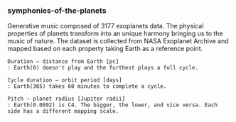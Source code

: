 ### symphonies-of-the-planets


Generative music composed of 3177 exoplanets data. The physical properties of planets transform into an unique harmony bringing us to the music of nature. The dataset is collected from NASA Exoplanet Archive and mapped based on each property taking Earth as a reference point. 

```
Duration – distance from Earth [pc]
: Earth(0) doesn't play and the furthest plays a full cycle.
 
Cycle duration – orbit period [days] 
: Earth(365) takes 60 minutes to complete a cycle.

Pitch – planet radius [Jupiter radii]
: Earth(0.0892) is C4. The bigger, the lower, and vice versa. Each side has a different mapping scale.     
```
